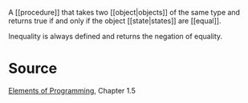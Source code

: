 A [[procedure]] that takes two [[object|objects]] of the same type and returns true if and only if the object [[state|states]] are [[equal]]. 

Inequality is always defined and returns the negation of equality. 

# Source

[Elements of Programming](http://elementsofprogramming.com/eop.pdf), Chapter 1.5